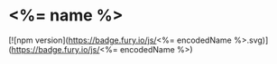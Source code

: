 # <%= name %>

[![npm version](https://badge.fury.io/js/<%= encodedName %>.svg)](https://badge.fury.io/js/<%= encodedName %>)
